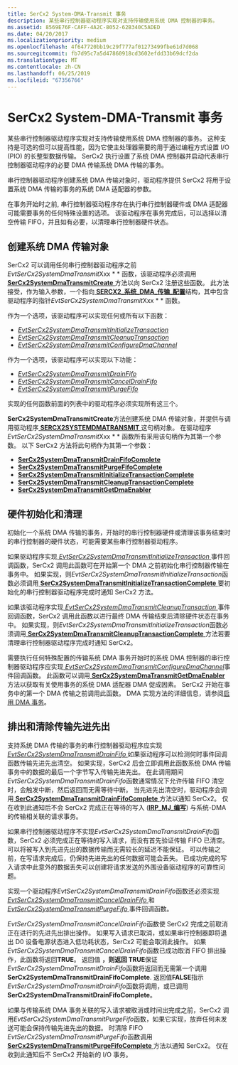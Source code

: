 ```yaml
---
title: SerCx2 System-DMA-Transmit 事务
description: 某些串行控制器驱动程序实现对支持传输使用系统 DMA 控制器的事务。
ms.assetid: 8569E76F-CAFF-4A2C-8052-62B340C5ADED
ms.date: 04/20/2017
ms.localizationpriority: medium
ms.openlocfilehash: 4f647720bb19c29f777af01273499fbe61d7d068
ms.sourcegitcommit: fb7d95c7a5d47860918cd3602efdd33b69dcf2da
ms.translationtype: MT
ms.contentlocale: zh-CN
ms.lasthandoff: 06/25/2019
ms.locfileid: "67356766"
---
```

# <a name="sercx2-system-dma-transmit-transactions"></a>SerCx2 System-DMA-Transmit 事务

某些串行控制器驱动程序实现对支持传输使用系统 DMA 控制器的事务。 这种支持是可选的但可以提高性能，因为它使主处理器需要的用于通过编程方式设置 I/O (PIO) 的长整型数据传输。 SerCx2 执行设置了系统 DMA 控制器并启动代表串行控制器驱动程序的必要 DMA 传输系统 DMA 传输的事务。

串行控制器驱动程序创建系统 DMA 传输对象时，驱动程序提供 SerCx2 将用于设置系统 DMA 传输的事务的系统 DMA 适配器的参数。

在事务开始时之前, 串行控制器驱动程序存在执行串行控制器硬件或 DMA 适配器可能需要事务的任何特殊设置的选项。 该驱动程序在事务完成后，可以选择以清空传输 FIFO，并且如有必要，以清理串行控制器硬件状态。

## <a name="creating-the-system-dma-transmit-object"></a>创建系统 DMA 传输对象

SerCx2 可以调用任何串行控制器驱动程序之前*EvtSerCx2SystemDmaTransmit*Xxx * * 函数，该驱动程序必须调用[ **SerCx2SystemDmaTransmitCreate** ](https://docs.microsoft.com/windows-hardware/drivers/ddi/content/sercx/nf-sercx-sercx2systemdmatransmitcreate)方法以向 SerCx2 注册这些函数。 此方法接受，作为输入参数，一个指向[ **SERCX2\_系统\_DMA\_传输\_配置**](https://docs.microsoft.com/windows-hardware/drivers/ddi/content/sercx/ns-sercx-_sercx2_system_dma_transmit_config)结构，其中包含驱动程序的指针*EvtSerCx2SystemDmaTransmit*Xxx * * 函数。

作为一个选项，该驱动程序可以实现任何或所有以下函数：

- [*EvtSerCx2SystemDmaTransmitInitializeTransaction*](https://docs.microsoft.com/windows-hardware/drivers/ddi/content/sercx/nc-sercx-evt_sercx2_system_dma_transmit_initialize_transaction)
- [*EvtSerCx2SystemDmaTransmitCleanupTransaction*](https://docs.microsoft.com/windows-hardware/drivers/ddi/content/sercx/nc-sercx-evt_sercx2_system_dma_transmit_cleanup_transaction)
- [*EvtSerCx2SystemDmaTransmitConfigureDmaChannel*](https://docs.microsoft.com/windows-hardware/drivers/ddi/content/sercx/nc-sercx-evt_sercx2_system_dma_transmit_configure_dma_channel)

作为一个选项，该驱动程序可以实现以下功能：

- [*EvtSerCx2SystemDmaTransmitDrainFifo*](https://docs.microsoft.com/windows-hardware/drivers/ddi/content/sercx/nc-sercx-evt_sercx2_system_dma_transmit_drain_fifo)
- [*EvtSerCx2SystemDmaTransmitCancelDrainFifo*](https://docs.microsoft.com/windows-hardware/drivers/ddi/content/sercx/nc-sercx-evt_sercx2_system_dma_transmit_cancel_drain_fifo)
- [*EvtSerCx2SystemDmaTransmitPurgeFifo*](https://docs.microsoft.com/windows-hardware/drivers/ddi/content/sercx/nc-sercx-evt_sercx2_system_dma_transmit_purge_fifo)

实现的任何函数前面的列表中的驱动程序必须实现所有这三个。

**SerCx2SystemDmaTransmitCreate**方法创建系统 DMA 传输对象，并提供与调用驱动程序[ **SERCX2SYSTEMDMATRANSMIT** ](https://docs.microsoft.com/windows-hardware/drivers/serports/sercx2-object-handles#sercx2systemdmatransmit-object-handle)这句柄对象。 在驱动程序*EvtSerCx2SystemDmaTransmit*Xxx * * 函数所有采用该句柄作为其第一个参数。 以下 SerCx2 方法将此句柄作为其第一个参数：

- [**SerCx2SystemDmaTransmitDrainFifoComplete**](https://docs.microsoft.com/windows-hardware/drivers/ddi/content/sercx/nf-sercx-sercx2systemdmatransmitdrainfifocomplete)
- [**SerCx2SystemDmaTransmitPurgeFifoComplete**](https://docs.microsoft.com/windows-hardware/drivers/ddi/content/sercx/nf-sercx-sercx2systemdmatransmitpurgefifocomplete)
- [**SerCx2SystemDmaTransmitInitializeTransactionComplete**](https://docs.microsoft.com/windows-hardware/drivers/ddi/content/sercx/nf-sercx-sercx2systemdmatransmitinitializetransactioncomplete)
- [**SerCx2SystemDmaTransmitCleanupTransactionComplete**](https://docs.microsoft.com/windows-hardware/drivers/ddi/content/sercx/nf-sercx-sercx2systemdmatransmitcleanuptransactioncomplete)
- [**SerCx2SystemDmaTransmitGetDmaEnabler**](https://docs.microsoft.com/windows-hardware/drivers/ddi/content/sercx/nf-sercx-sercx2systemdmatransmitgetdmaenabler)

## <a name="hardware-initialization-and-clean-up"></a>硬件初始化和清理

初始化一个系统 DMA 传输的事务，开始时的串行控制器硬件或清理该事务结束时的串行控制器的硬件状态，可能需要某些串行控制器驱动程序。

如果驱动程序实现[ *EvtSerCx2SystemDmaTransmitInitializeTransaction* ](https://docs.microsoft.com/windows-hardware/drivers/ddi/content/sercx/nc-sercx-evt_sercx2_system_dma_transmit_initialize_transaction)事件回调函数，SerCx2 调用此函数可在开始第一个 DMA 之前初始化串行控制器传输在事务中。 如果实现，则*EvtSerCx2SystemDmaTransmitInitializeTransaction*函数必须调用[ **SerCx2SystemDmaTransmitInitializeTransactionComplete** ](https://docs.microsoft.com/windows-hardware/drivers/ddi/content/sercx/nf-sercx-sercx2systemdmatransmitinitializetransactioncomplete)要初始化的串行控制器驱动程序完成时通知 SerCx2 方法。

如果该驱动程序实现[ *EvtSerCx2SystemDmaTransmitCleanupTransaction* ](https://docs.microsoft.com/windows-hardware/drivers/ddi/content/sercx/nc-sercx-evt_sercx2_system_dma_transmit_cleanup_transaction)事件回调函数，SerCx2 调用此函数以进行最终 DMA 传输结束后清除硬件状态在事务中。 如果实现，则*EvtSerCx2SystemDmaTransmitInitializeTransaction*函数必须调用[ **SerCx2SystemDmaTransmitCleanupTransactionComplete** ](https://docs.microsoft.com/windows-hardware/drivers/ddi/content/sercx/nf-sercx-sercx2systemdmatransmitcleanuptransactioncomplete)方法若要清理串行控制器驱动程序完成时通知 SerCx2。

需要执行任何特殊配置的传输系统 DMA 事务开始时的系统 DMA 控制器的串行控制器驱动程序应实现[ *EvtSerCx2SystemDmaTransmitConfigureDmaChannel*](https://docs.microsoft.com/windows-hardware/drivers/ddi/content/sercx/nc-sercx-evt_sercx2_system_dma_transmit_configure_dma_channel)事件回调函数。 此函数可以调用[ **SerCx2SystemDmaTransmitGetDmaEnabler** ](https://docs.microsoft.com/windows-hardware/drivers/ddi/content/sercx/nf-sercx-sercx2systemdmatransmitgetdmaenabler)方法以获取有关使用事务的系统 DMA 适配器 DMA 促成因素。 SerCx2 开始在事务中的第一个 DMA 传输之前调用此函数。 DMA 实现方法的详细信息，请参阅[启用 DMA 事务](https://docs.microsoft.com/windows-hardware/drivers/wdf/enabling-dma-transactions)。

## <a name="draining-and-purging-the-transmit-fifo"></a>排出和清除传输先进先出

支持系统 DMA 传输的事务的串行控制器驱动程序应实现[ *EvtSerCx2SystemDmaTransmitDrainFifo* ](https://docs.microsoft.com/windows-hardware/drivers/ddi/content/sercx/nc-sercx-evt_sercx2_system_dma_transmit_drain_fifo)如果驱动程序可以检测何时事件回调函数传输先进先出清空。 如果实现，SerCx2 后会立即调用此函数系统 DMA 传输事务中的数据的最后一个字节写入传输先进先出。 在此调用期间*EvtSerCx2SystemDmaTransmitDrainFifo*函数通常情况下允许传输 FIFO 清空时，会触发中断，然后返回而无需等待中断。 当先进先出清空时，驱动程序会调用[ **SerCx2SystemDmaTransmitDrainFifoComplete** ](https://docs.microsoft.com/windows-hardware/drivers/ddi/content/sercx/nf-sercx-sercx2systemdmatransmitdrainfifocomplete)方法以通知 SerCx2。 仅在收到此通知后不会 SerCx2 完成正在等待的写入 ([**IRP\_MJ\_编写**](https://docs.microsoft.com/previous-versions/ff546904(v=vs.85))) 与系统-DMA 的传输相关联的请求事务。

如果串行控制器驱动程序不实现*EvtSerCx2SystemDmaTransmitDrainFifo*函数，SerCx2 必须完成正在等待的写入请求，而没有首先验证传输 FIFO 已清空。 可以将被写入到先进先出的数据传输而无需较长的延迟不能保证。 可以传输之前，在写请求完成后，仍保持先进先出的任何数据可能会丢失。 已成功完成的写入请求中此意外的数据丢失可以创建将请求发送的外围设备驱动程序的可靠性问题。

实现一个驱动程序*EvtSerCx2SystemDmaTransmitDrainFifo*函数还必须实现[ *EvtSerCx2SystemDmaTransmitCancelDrainFifo* ](https://docs.microsoft.com/windows-hardware/drivers/ddi/content/sercx/nc-sercx-evt_sercx2_system_dma_transmit_cancel_drain_fifo)和[ *EvtSerCx2SystemDmaTransmitPurgeFifo* ](https://docs.microsoft.com/windows-hardware/drivers/ddi/content/sercx/nc-sercx-evt_sercx2_system_dma_transmit_purge_fifo)事件回调函数。

*EvtSerCx2SystemDmaTransmitCancelDrainFifo*函数使 SerCx2 完成之前取消正在进行的先进先出排出操作。 如果写入请求已取消，或如果串行控制器即将退出 D0 设备电源状态进入低功耗状态，SerCx2 可能会取消此操作。 如果*EvtSerCx2SystemDmaTransmitCancelDrainFifo*函数已成功取消 FIFO 排出操作，此函数将返回**TRUE**。 返回值 **，则返回 TRUE**保证*EvtSerCx2SystemDmaTransmitDrainFifo*函数将返回而无需第一个调用**SerCx2SystemDmaTransmitDrainFifoComplete**. 返回值**FALSE**指示*EvtSerCx2SystemDmaTransmitDrainFifo*函数将调用，或已调用**SerCx2SystemDmaTransmitDrainFifoComplete**。

如果与传输系统 DMA 事务关联的写入请求被取消或时间出完成之前，SerCx2 调用*EvtSerCx2SystemDmaTransmitPurgeFifo*函数，如果它实现，放弃任何未发送可能会保持传输先进先出的数据。 时清除 FIFO *EvtSerCx2SystemDmaTransmitPurgeFifo*函数调用[ **SerCx2SystemDmaTransmitPurgeFifoComplete** ](https://docs.microsoft.com/windows-hardware/drivers/ddi/content/sercx/nf-sercx-sercx2systemdmatransmitpurgefifocomplete)方法以通知 SerCx2。 仅在收到此通知后不 SerCx2 开始新的 I/O 事务。
